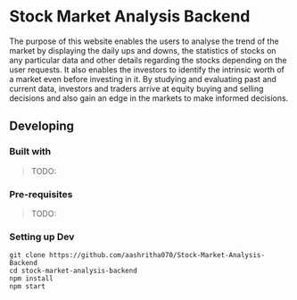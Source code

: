 # Stock Market Analysis Backend
The purpose of this website enables the users to analyse the trend of the market by displaying the daily ups and downs, the statistics of stocks on any particular data and other details regarding the stocks depending on the user requests. It also enables the investors to identify the intrinsic worth of a market even before investing in it. By studying and evaluating past and current data, investors and traders arrive at equity buying and selling decisions and also gain an edge in the markets to make informed decisions.
## Developing
### Built with
> TODO:
### Pre-requisites
> TODO:
### Setting up Dev
```
git clone https://github.com/aashritha070/Stock-Market-Analysis-Backend
cd stock-market-analysis-backend
npm install
npm start
```